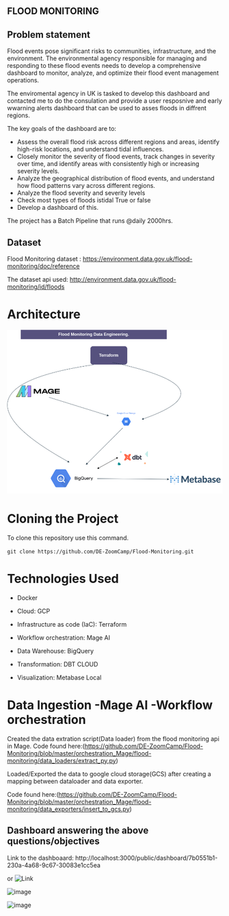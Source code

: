 ## FLOOD MONITORING

## Problem statement
Flood events pose significant risks to communities, infrastructure, and the environment. The environmental agency responsible for managing and responding to these flood events needs to develop a comprehensive dashboard to monitor, analyze, and optimize their flood event management operations.

The enviromental agency in UK is tasked to develop this dashboard and contacted me to do the consulation and provide a user resposnive and early wwarning alerts dashboard that can be used to asses floods in diffrent regions.

The key goals of the dashboard are to:
- Assess the overall flood risk across different regions and areas, identify high-risk locations, and understand  tidal influences.
- Closely monitor the severity of flood events, track changes in severity over time, and identify areas with consistently high or increasing severity levels.
- Analyze the geographical distribution of flood events, and understand how flood patterns vary across different regions.
- Analyze the flood severity and severity levels
- Check most types of floods istidal True or false
- Develop a dashboard of this.

The project has a Batch Pipeline that runs @daily 2000hrs.

## Dataset

Flood Monitoring dataset : https://environment.data.gov.uk/flood-monitoring/doc/reference

The dataset api used: http://environment.data.gov.uk/flood-monitoring/id/floods


# Architecture
![Workflow](https://github.com/DE-ZoomCamp/Flood-Monitoring/blob/master/Floodmonitoring.drawio.png)

# Cloning the Project

To clone this repository use this command.

`
git clone https://github.com/DE-ZoomCamp/Flood-Monitoring.git
`

# Technologies Used

- Docker

- Cloud: GCP

- Infrastructure as code (IaC): Terraform

- Workflow orchestration: Mage AI

- Data Warehouse: BigQuery

- Transformation: DBT CLOUD

- Visualization: Metabase Local

# Data Ingestion -Mage AI -Workflow orchestration

Created the data extration script(Data loader) from the flood monitoring api in Mage.
Code found here:(https://github.com/DE-ZoomCamp/Flood-Monitoring/blob/master/orchestration_Mage/flood-monitoring/data_loaders/extract_py.py)

Loaded/Exported the data to google cloud storage(GCS) after creating a mapping between dataloader and data exporter.

Code found here:(https://github.com/DE-ZoomCamp/Flood-Monitoring/blob/master/orchestration_Mage/flood-monitoring/data_exporters/insert_to_gcs.py)


## Dashboard answering the above questions/objectives

Link to the dashboaard: http://localhost:3000/public/dashboard/7b0551b1-230a-4a68-9c67-30083e1cc5ea

or ![Link](http://localhost:3000/public/dashboard/7b0551b1-230a-4a68-9c67-30083e1cc5ea)


![image](https://github.com/DE-ZoomCamp/Flood-Monitoring/assets/55980747/8ec36ce3-ebb0-4231-92e6-a73ddff6c023)

![image](https://github.com/DE-ZoomCamp/Flood-Monitoring/assets/55980747/de062f85-2891-4eba-8673-3fbaeb4df599)





